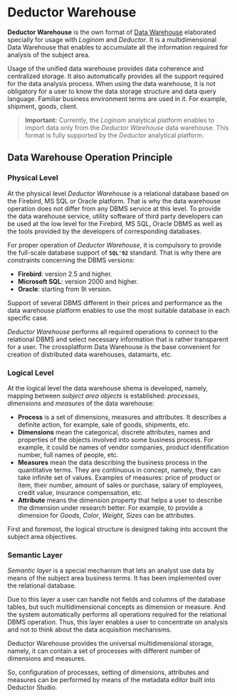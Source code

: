 # Deductor Warehouse

**Deductor Warehouse** is the own format of [Data Warehouse](https://wiki.loginom.ru/articles/data-warehouse.html) elaborated specially for usage with *Loginom* and *Deductor*. It is a multidimensional Data Warehouse that enables to accumulate all the information required for analysis of the subject area.

Usage of the unified data warehouse provides data coherence and centralized storage. It also automatically provides all the support required for the data analysis process. When using the data warehouse, it is not obligatory for a user to know the data storage structure and data query language. Familiar business environment terms are used in it. For example, shipment, goods, client.

> **Important:** Currently, the *Loginom* analytical platform enables to import data only from the *Deductor Warehouse* data warehouse. This format is fully supported by the *Deductor* analytical platform.

## Data Warehouse Operation Principle

### Physical Level

At the physical level  *Deductor Warehouse* is a relational database based on the Firebird, MS SQL or Oracle platform. That is why the data warehouse operation does not differ from any DBMS service at this level. To provide the data warehouse service, utility software of third party developers can be used at the low level for the Firebird, MS SQL, Oracle DBMS as well as the tools provided by the developers of corresponding databases.

For proper operation of *Deductor Warehouse*, it is compulsory to provide the full-scale database support of **`SQL'92`** standard. That is why there are constraints concerning the DBMS versions:

* **Firebird**: version 2.5 and higher.
* **Microsoft SQL**: version 2000 and higher.
* **Oracle**: starting from 9i version.

Support of several DBMS different in their prices and performance as the data warehouse platform enables to use the most suitable database in each specific case.

*Deductor Warehouse* performs all required operations to connect to the relational DBMS and select necessary information that is rather transparent for a user. The crossplatform Data Warehouse is the base convenient for creation of distributed data warehouses, datamarts, etc.

### Logical Level

At the logical level the data warehouse shema is developed, namely, mapping between *subject area objects* is established: *processes*, *dimensions* and *measures* of the data warehouse:

* **Process** is a set of dimensions, measures and attributes. It describes a definite action, for example, sale of goods, shipments, etc.
* **Dimensions** mean the categorical, discrete attributes, names and properties of the objects involved into some business process. For example, it could be names of vendor companies, product identification number, full names of people, etc.
* **Measures** mean the data describing the business process in the quantitative terms. They are continuous in concept, namely, they can take infinite set of values. Examples of measures: price of product or item, their number, amount of sales or purchase, salary of employees, credit value, insurance compensation, etc.
* **Attribute** means the dimension property that helps a user to describe the dimension under research better. For example, to provide a dimension for *Goods*, *Color*, *Weight*, *Sizes* can be attributes.

First and foremost, the logical structure is designed taking into account the subject area objectives.

### Semantic Layer

*Semantic layer* is a special mechanism that lets an analyst use data by means of the subject area business terms. It has been implemented over the relational database.

Due to this layer a user can handle not fields and columns of the database tables, but such multidimensional concepts as dimension or measure. And the system automatically performs all operations required  for the relational DBMS operation. Thus, this layer enables a user to concentrate on analysis and not to think about the data acquisition mechanisms.

Deductor Warehouse provides the universal multidimensional storage, namely, it can contain a set of processes with different number of dimensions and measures.

So, configuration of processes, setting of dimensions, attributes and measures can be performed by means of the metadata editor built into Deductor Studio.
